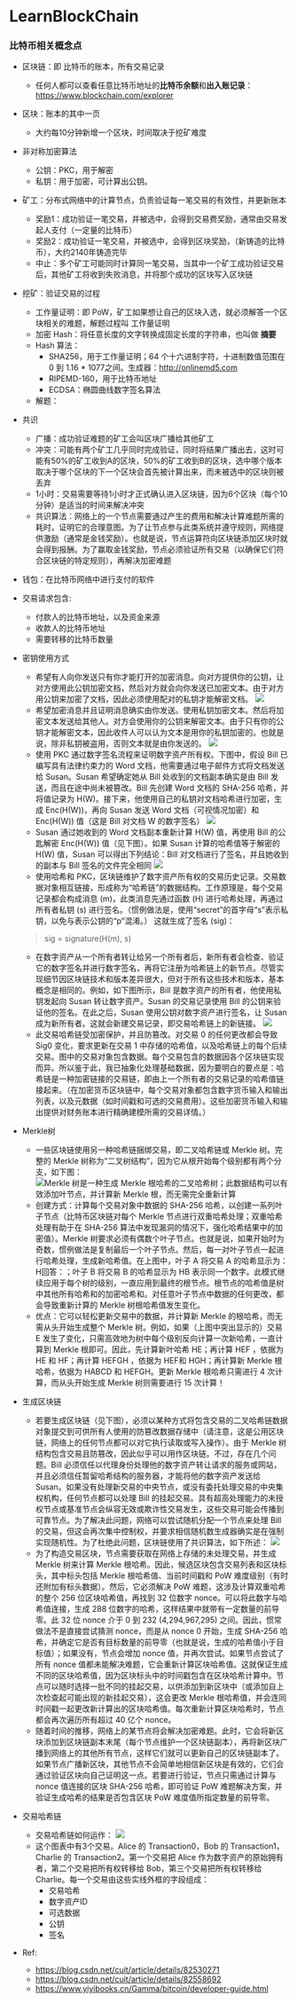 # LearnBlockChain

### 比特币相关概念点
- 区块链：即 比特币的账本，所有交易记录
  - 任何人都可以查看任意比特币地址的**比特币余额**和**出入账记录**：https://www.blockchain.com/explorer
- 区块：账本的其中一页
  - 大约每10分钟新增一个区块，时间取决于挖矿难度
- 非对称加密算法
  - 公钥：PKC，用于解密
  - 私钥：用于加密，可计算出公钥。
- 矿工：分布式网络中的计算节点，负责验证每一笔交易的有效性，并更新账本
  - 奖励1：成功验证一笔交易，并被选中，会得到交易费奖励，通常由交易发起人支付（一定量的比特币）
  - 奖励2：成功验证一笔交易，并被选中，会得到区块奖励，（新铸造的比特币），大约2140年铸造完毕
  - 中止：多个矿工可能同时计算同一笔交易，当其中一个矿工成功验证交易后，其他矿工将收到失败消息，并将那个成功的区块写入区块链
- 挖矿：验证交易的过程
  - 工作量证明：即 PoW，矿工如果想让自己的区块入选，就必须解答一个区块相关的难题，解题过程叫 工作量证明
  - 加密 Hash：将任意长度的文字转换成固定长度的字符串，也叫做 **摘要**
  - Hash 算法：
    - SHA256，用于工作量证明；64 个十六进制字符，十进制数值范围在 0 到 1.16 * 1077之间。生成器：http://onlinemd5.com
    - RIPEMD-160，用于比特币地址
    - ECDSA：椭圆曲线数字签名算法
  - 解题：
- 共识
  - 广播：成功验证难题的矿工会叫区块广播给其他矿工
  - 冲突：可能有两个矿工几乎同时完成验证，同时将结果广播出去，这时可能有50%的矿工收到A的区块，50%的矿工收到B的区块，选中哪个版本取决于哪个区块的下一个区块会首先被计算出来，而未被选中的区块则被丢弃
  - 1小时：交易需要等待1小时才正式确认进入区块链，因为6个区块（每个10分钟）是适当的时间来解决冲突
  - 共识算法：网络上的一个节点需要通过产生的费用和解决计算难题所需的耗时，证明它的合理意图。为了让节点参与此类系统并遵守规则，网络提供激励（通常是金钱奖励）。也就是说，节点运算符向区块链添加区块时就会得到报酬。为了赢取金钱奖励，节点必须验证所有交易（以确保它们符合区块链的特定规则），再解决加密难题
- 钱包：在比特币网络中进行支付的软件
- 交易请求包含:
  - 付款人的比特币地址，以及资金来源
  - 收款人的比特币地址
  - 需要转移的比特币数量
- 密钥使用方式
  - 希望有人向你发送只有你才能打开的加密消息。向对方提供你的公钥，让对方使用此公钥加密文档，然后对方就会向你发送已加密文本。由于对方用公钥来加密了文档，因此必须使用配对的私钥才能解密文档。
  ![](https://i-msdn.sec.s-msft.com/dynimg/IC879436.png)
  - 希望加密消息并且证明消息确实由你发送。使用私钥加密文本。然后将加密文本发送给其他人。对方会使用你的公钥来解密文本。由于只有你的公钥才能解密文本，因此收件人可以认为文本是用你的私钥加密的。也就是说，除非私钥被盗用，否则文本就是由你发送的。
  ![](https://i-msdn.sec.s-msft.com/dynimg/IC879435.png)
  - 使用 PKC 通过数字签名流程来证明数字资产所有权。下图中，假设 Bill 已编写具有法律约束力的 Word 文档，他需要通过电子邮件方式将文档发送给 Susan。Susan 希望确定她从 Bill 处收到的文档副本确实是由 Bill 发送，而且在途中尚未被篡改。Bill 先创建 Word 文档的 SHA-256 哈希，并将值记录为 H(W)。接下来，他使用自己的私钥对文档哈希进行加密，生成 Enc(H(W))，再向 Susan 发送 Word 文档（可视情况加密）和 Enc(H(W)) 值（这是 Bill 对文档 W 的数字签名）
  ![](https://i-msdn.sec.s-msft.com/dynimg/IC879434.png)
  - Susan 通过她收到的 Word 文档副本重新计算 H(W) 值，再使用 Bill 的公匙解密 Enc(H(W)) 值（见下图）。如果 Susan 计算的哈希值等于解密的 H(W) 值，Susan 可以得出下列结论：Bill 对文档进行了签名，并且她收到的副本与 Bill 签名的文件完全相同
  ![](https://i-msdn.sec.s-msft.com/dynimg/IC879433.png)
  - 使用哈希和 PKC，区块链维护了数字资产所有权的交易历史记录。交易数据对象相互链接，形成称为“哈希链”的数据结构。工作原理是，每个交易记录都会构成消息 (m)，此类消息先通过函数 (H) 进行哈希处理，再通过所有者私钥 (s) 进行签名。（惯例做法是，使用“secret”的首字母“s”表示私钥，以免与表示公钥的“p”混淆。） 这就生成了签名 (sig)：
  > sig = signature(H(m), s)
  - 在数字资产从一个所有者转让给另一个所有者后，新所有者会检查、验证它的数字签名并进行数字签名，再将它注册为哈希链上的新节点。尽管实现细节因区块链技术和版本差异很大，但对于所有这些技术和版本，基本概念是相同的。例如，如下图所示，Bill 是数字资产的所有者，他使用私钥发起向 Susan 转让数字资产。Susan 的交易记录使用 Bill 的公钥来验证他的签名。在此之后，Susan 使用公钥对数字资产进行签名，让 Susan 成为新所有者。这就会新建交易记录，即交易哈希链上的新链接。
  ![](https://i-msdn.sec.s-msft.com/dynimg/IC879432.png)
  - 此交易哈希链受加密保护，并且防篡改。对交易 0 的任何更改都会导致 Sig0 变化，要求更新在交易 1 中存储的哈希值，以及哈希链上的每个后续交易。图中的交易对象包含数据。每个交易包含的数据因各个区块链实现而异。所以鉴于此，我已抽象化处理基础数据，因为要明白的要点是：哈希链是一种加密链接的交易链，即由上一个所有者的交易记录的哈希值链接起来。（在加密货币区块链中，每个交易对象都包含数字货币输入和输出列表，以及元数据（如时间戳和可选的交易费用）。这些加密货币输入和输出提供对财务账本进行精确建模所需的交易详情。）
- Merkle树
  - 一些区块链使用另一种哈希链捆绑交易，即二叉哈希链或 Merkle 树。完整的 Merkle 树称为“二叉树结构”，因为它从根开始每个级别都有两个分支，如下图：
  ![Merkle 树是一种生成 Merkle 根哈希的二叉哈希树；此数据结构可以有效添加叶节点，并计算新 Merkle 根，而无需完全重新计算](https://i-msdn.sec.s-msft.com/dynimg/IC879431.png)
  - 创建方式：计算每个交易对象中数据的 SHA-256 哈希，以创建一系列叶子节点（比特币区块链对每个 Merkle 节点进行双重哈希处理；双重哈希处理有助于在 SHA-256 算法中发现漏洞的情况下，强化哈希结果中的加密值）。Merkle 树要求必须有偶数个叶子节点。也就是说，如果开始时为奇数，惯例做法是复制最后一个叶子节点。然后，每一对叶子节点一起进行哈希处理，生成新哈希值。在上图中，叶子 A 将交易 A 的哈希显示为： H回答：；叶子 B 将交易 B 的哈希显示为 HB 表示同一个数字。此模式继续应用于每个树的级别，一直应用到最终的根节点。根节点的哈希值是树中其他所有哈希和的加密哈希和。对任意叶子节点中数据的任何更改，都会导致重新计算的 Merkle 树根哈希值发生变化。
  - 优点：它可以轻松更新交易中的数据，并计算新 Merkle 的根哈希，而无需从头开始生成整个 Merkle 树。例如，如果（上图中突出显示的）交易 E 发生了变化，只需高效地为树中每个级别反向计算一次新哈希，一直计算到 Merkle 根即可。因此，先计算新叶哈希 HE；再计算 HEF ，依据为 HE 和 HF；再计算 HEFGH ，依据为 HEF和 HGH；再计算新 Merkle 根哈希，依据为 HABCD 和 HEFGH。更新 Merkle 根哈希只需进行 4 次计算，而从头开始生成 Merkle 树则需要进行 15 次计算！

- 生成区块链
  - 若要生成区块链（见下图），必须以某种方式将包含交易的二叉哈希链数据对象提交到可供所有人使用的防篡改数据存储中（请注意，这是公用区块链，网络上的任何节点都可以对它执行读取或写入操作）。由于 Merkle 树结构包含交易且防篡改，因此似乎可以用作区块链。不过，存在几个问题。Bill 必须信任以代理身份处理他的数字资产转让请求的服务或网站，并且必须信任暂留哈希结构的服务器，才能将他的数字资产发送给 Susan。如果没有处理新交易的中央节点，或没有委托处理交易的中央集权机构，任何节点都可以处理 Bill 的挂起交易。具有超高处理能力的未授权节点或基准节点会纵容无效或欺诈性交易发生，这些交易可能会传播到可靠节点。为了解决此问题，网络可以尝试随机分配一个节点来处理 Bill 的交易，但这会再次集中控制权，并要求相信随机数生成器确实是在强制实现随机性。为了杜绝此问题，区块链使用了共识算法，如下所述：
  ![](https://i-msdn.sec.s-msft.com/dynimg/IC879430.png)
  - 为了构造交易区块，节点需要获取在网络上存储的未处理交易，并生成 Merkle 树来计算 Merkle 根哈希。因此，候选区块包含交易列表和区块标头，其中标头包括 Merkle 根哈希值、当前时间戳和 PoW 难度级别（有时还附加有标头数据）。然后，它必须解决 PoW 难题，这涉及计算双重哈希的整个 256 位区块哈希值，再找到 32 位数字 nonce。可以将此数字与哈希值连接，生成 288 位数字的哈希，这样结果中就带有一定数量的前导零。此 32 位 nonce 介于 0 到 232 (4,294,967,295) 之间。因此，惯常做法不是直接尝试猜测 nonce，而是从 nonce 0 开始，生成 SHA-256 哈希，并确定它是否有目标数量的前导零（也就是说，生成的哈希值小于目标值）；如果没有，节点会增加 nonce 值，并再次尝试。如果节点尝试了所有 nonce 值都未能解决难题，它会重新计算区块哈希值。这就保证生成不同的区块哈希值，因为区块标头中的时间戳包含在区块哈希计算中。节点可以随时选择一批不同的挂起交易，以供添加到新区块中（或添加自上次检查起可能出现的新挂起交易），这会更改 Merkle 根哈希值，并会连同时间戳一起更改新计算出的区块哈希值。每次重新计算区块哈希时，节点都会再次遍历所有超过 40 亿个 nonce。
  - 随着时间的推移，网络上的某节点将会解决加密难题。此时，它会将新区块添加到区块链副本末尾（每个节点维护一个区块链副本），再将新区块广播到网络上的其他所有节点，这样它们就可以更新自己的区块链副本了。如果节点广播新区块，其他节点不会简单地相信新区块是有效的，它们会通过验证区块向自己证明这一点。若要进行验证，节点只需通过计算与 nonce 值连接的区块 SHA-256 哈希，即可验证 PoW 难题解决方案，并验证生成哈希的结果是否包含区块 PoW 难度值所指定数量的前导零。
  
- 交易哈希链
  - 交易哈希链如何运作：
  ![](https://i-msdn.sec.s-msft.com/dynimg/IC879850.png)
  - 这个图表中有3个交易。Alice 的 Transaction0，Bob 的 Transaction1，Charlie 的 Transaction2。第一个交易把 Alice 作为数字资产的原始拥有者，第二个交易把所有权转移给 Bob，第三个交易把所有权转移给 Charlie。每一个交易由这些实线外框的字段组成：
    - 交易哈希
    - 数字资产ID
    - 可选数据
    - 公钥
    - 签名
    

- Ref:
  - https://blog.csdn.net/cuit/article/details/82530271
  - https://blog.csdn.net/cuit/article/details/82558692
  - https://www.yiyibooks.cn/Gamma/bitcoin/developer-guide.html

